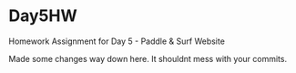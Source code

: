 # Day5HW
Homework Assignment for Day 5 - Paddle &amp; Surf Website





Made some changes way down here. It shouldnt mess with your commits.
